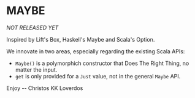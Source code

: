 MAYBE
=====

*NOT RELEASED YET*

Inspired by Lift's Box, Haskell's Maybe and Scala's Option.

We innovate in two areas, especially regarding the existing Scala APIs:

* `Maybe()` is a polymorphich constructor that Does The Right Thing, no matter the input.
* `get` is only provided for a `Just` value, not in the general `Maybe` API.


Enjoy
 -- Christos KK Loverdos

